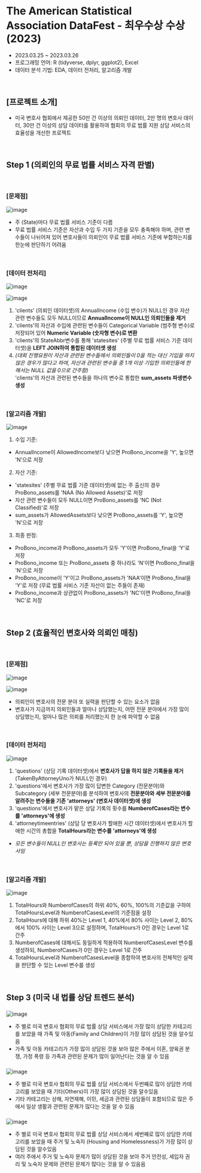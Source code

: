 # The American Statistical Association DataFest - 최우수상 수상 (2023)
* 2023.03.25 ~ 2023.03.26
* 프로그래밍 언어: R (tidyverse, dplyr, ggplot2), Excel
* 데이터 분석 기법: EDA, 데이터 전처리, 알고리즘 개발

<br/>

## [프로젝트 소개]
* 미국 변호사 협회에서 제공한 50만 건 이상의 의뢰인 데이터, 2만 명의 변호사 데이터, 30만 건 이상의 상담 데이터를 활용하여 협회의 무료 법률 지원 상담 서비스의 효율성을 개선한 프로젝트

<br/>

## Step 1 (의뢰인의 무료 법률 서비스 자격 판별)

<br/>

### [문제점] 
![image](https://github.com/YounseoKim62/Data-Analysis-Projects-KR/assets/161654460/0a999767-1408-43e4-9921-9e934a314d7a)

* 주 (State)마다 무료 법률 서비스 기준이 다름
* 무료 법률 서비스 기준은 자산과 수입 두 가지 기준을 모두 충족해야 하며, 관련 변수들이 나뉘어져 있어 변호사들이 의뢰인이 무료 법률 서비스 기준에 부합하는지를 한눈에 판단하기 어려움

<br/>

### [데이터 전처리]
![image](https://github.com/YounseoKim62/Data-Analysis-Projects-KR/assets/161654460/8f389c0d-3dc0-4e4a-b14c-e733799a2cd8)

![image](https://github.com/YounseoKim62/Data-Analysis-Projects-KR/assets/161654460/0cd50bdb-bcd6-4a71-abc9-af242cb1e94a)

1. 'clients' (의뢰인 데이터셋)의 AnnualIncome (수입 변수)가 NULL인 경우 자산 관련 변수들도 모두 NULL이므로 **AnnualIncome이 NULL인 의뢰인들을 제거**
2. 'clients'의 자산과 수입에 관련된 변수들이 Categorical Variable (범주형 변수)로 저장되어 있어 **Numeric Variable (숫자형 변수)로 변환**
3. 'clients'의 StateAbbr변수를 통해 'statesites' (주별 무료 법률 서비스 기준 데이터셋)을 **LEFT JOIN하여 통합된 데이터셋 생성**
4. *(대회 진행요원이 자산과 관련된 변수들에서 의뢰인들이 0을 적는 대신 기입을 하지 않은 경우가 많다고 하여, 자산과 관련된 변수들 중 1개 이상 기입한 의뢰인들에 한해서는 NULL 값을 0으로 간주함)* <br/> 
'clients'의 자산과 관련된 변수들을 하나의 변수로 통합한 **sum_assets 파생변수 생성**

<br/> 

### [알고리즘 개발]
![image](https://github.com/YounseoKim62/Data-Analysis-Projects-KR/assets/161654460/64cb43c4-19ac-4c9f-9607-6429093e605b)

1. 수입 기준:
* AnnualIncome이 AllowedIncome보다 낮으면 ProBono_income을 'Y', 높으면 'N'으로 저장
2. 자산 기준:
* 'statesites' (주별 무료 법률 기준 데이터셋)에 없는 주 출신의 경우 ProBono_assets를 'NAA (No Allowed Assets)'로 저장
* 자산 관련 변수들이 모두 NULL이면 ProBono_assets를 'NC (Not Classified)'로 저장
* sum_assets가 AllowedAssets보다 낮으면 ProBono_assets를 'Y', 높으면 'N'으로 저장
3. 최종 판정:
* ProBono_income과 ProBono_assets가 모두 'Y'이면 ProBono_final을 'Y'로 저장
* ProBono_income 또는 ProBono_assets 중 하나라도 'N'이면 ProBono_final을 'N'으로 저장
* ProBono_income이 'Y'이고 ProBono_assets가 'NAA'이면 ProBono_final을 'Y'로 저장 (무료 법률 서비스 기준 자산이 없는 주들이 존재)
* ProBono_income과 상관없이 ProBono_assets가 'NC'이면 ProBono_final을 'NC'로 저장

<br/> 

## Step 2 (효율적인 변호사와 의뢰인 매칭)

<br/> 

### [문제점]
![image](https://github.com/YounseoKim62/Data-Analysis-Projects-KR/assets/161654460/2b281ef6-1fcf-43c9-8df4-91df789ba9bc)

![image](https://github.com/YounseoKim62/Data-Analysis-Projects-KR/assets/161654460/06b28e1b-fd7b-4ab6-ad76-e9c515a01689)

* 의뢰인이 변호사의 전문 분야 또 실력을 판단할 수 있는 요소가 없음
* 변호사가 지금까지 의뢰인들과 얼마나 상담했는지, 어떤 전문 분야에서 가장 많이 상담했는지, 얼마나 많은 의뢰를 처리했는지 한 눈에 파악할 수 없음

<br/> 

 ### [데이터 전처리]
![image](https://github.com/YounseoKim62/Data-Analysis-Projects-KR/assets/161654460/b91fb619-1363-4c9e-a09c-f61a19ef65f9)

 1. 'questions' (상담 기록 데이터셋)에서 **변호사가 답을 하지 않은 기록들을 제거** (TakenByAttorneyUno가 NULL인 경우)
 2. 'questions'에서 변호사가 가장 많이 답변한 Category (전문분야)와 Subcategory (세부 전문분야)를 분석하여 변호사의 **전문분야와 세부 전문분야를 알려주는 변수들을 기존 'attorneys' (변호사 데이터셋)에 생성**
 3. 'questions'에서 변호사가 맡은 상담 기록의 횟수를 **NumberofCases라는 변수를 'attorneys'에 생성**
 4. 'attorneytimeentries' (상담 당 변호사가 할애한 시간 데이터셋)에서 변호사가 할애한 시간의 총합을 **TotalHours라는 변수를 'attorneys'에 생성**
* *모든 변수들이 NULL인 변호사는 등록만 되어 있을 뿐, 상담을 진행하지 않은 변호사임*

<br/> 

### [알고리즘 개발]
![image](https://github.com/YounseoKim62/Data-Analysis-Projects-KR/assets/161654460/fae49738-c932-47a7-9297-56aa836132e5)

1. TotalHours와 NumberofCases의 하위 40%, 60%, 100%의 기준값을 구하여 TotalHoursLevel과 NumberofCasesLevel의 기준점을 설정
2. TotalHours에 대해 하위 40%는 Level 1, 40%에서 80% 사이는 Level 2, 80%에서 100% 사이는 Level 3으로 설정하며, TotalHours가 0인 경우는 Level 1로 간주
3. NumberofCases에 대해서도 동일하게 적용하여 NumberofCasesLevel 변수를 생성하되, NumberofCases가 0인 경우는 Level 1로 간주
4. TotalHoursLevel과 NumberofCasesLevel을 종합하여 변호사의 전체적인 실력을 판단할 수 있는 Level 변수를 생성

<br/> 

## Step 3 (미국 내 법률 상담 트렌드 분석)

### 
![image](https://github.com/YounseoKim62/Data-Analysis-Projects-KR/assets/161654460/75161971-a632-4db0-b4d0-60bf2c085f4e)

* 주 별로 미국 변호사 협회의 무료 법률 상담 서비스에서 가장 많이 상담한 카테고리를 보았을 때 가족 및 아동(Family and Children)이 가장 많이 상담된 것을 알수있음
* 가족 및 아동 카테고리가 가장 많이 상담된 것을 보아 많은 주에서 이혼, 양육권 분쟁, 가정 폭령 등 가족과 관련된 문제가 많이 일어난다는 것을 알 수 있음

###
![image](https://github.com/YounseoKim62/Data-Analysis-Projects-KR/assets/161654460/88b2c294-08f8-4a43-b915-c1bfb03b289d)

* 주 별로 미국 변호사 협회의 무료 법률 상담 서비스에서 두번째로 많이 상담한 카테고리를 보았을 때 기타(Others)이 가장 많이 상담된 것을 알수있음
* 기타 카테고리는 상해, 자연재해, 이민, 세금과 관련된 상담들이 포함되므로 많은 주에서 일상 생활과 관련된 문제가 많다는 것을 알 수 있음

### 
![image](https://github.com/YounseoKim62/Data-Analysis-Projects-KR/assets/161654460/b1cecf1d-22f5-412c-a98d-13561b8622b8)

* 주 별로 미국 변호사 협회의 무료 법률 상담 서비스에서 세번째로 많이 상담한 카테고리를 보았을 때 주거 및 노숙자 (Housing and Homelessness)가 가장 많이 상담된 것을 알수있음
*  여러 주에서 주거 및 노숙자 문제가 많이 상담된 것을 보아 주거 안전성, 세입자 권리 및 노숙자 문제와 관련된 문제가 많다는 것을 알 수 있음음

